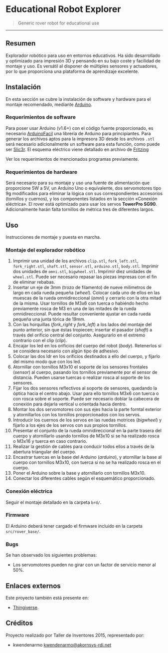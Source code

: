 # Educational Robot Explorer #

> Generic rover robot for educational use

* * *

## Resumen ##

Explorador robótico para uso en entornos educativos. Ha sido desarrollado y
optimizado para impresión 3D y pensando en su bajo coste y facilidad de montaje
y uso. Es versátil al disponer de múltiples sensores y actuadores, por lo que
proporciona una plataforma de aprendizaje excelente.

## Instalación ##

En esta sección se cubre la instalación de software y hardware para el montaje
recomendado, mediante [Arduino](http://www.arduino.cc/).

### Requerimientos de software ###

Para poser usar Arduino (v1.6+) con el código fuente proporcionado, es necesario
[ArduinoFacil](https://github.com/tallerinventores/ArduinoFacil) una librería de
Arduino para principiantes. Para generar los archivos aptos para la impresora 3D
desde los archivos `.stl` será necesario adicionalmente un software para esta
función, como puede ser [Slic3r](http://slic3r.org/). El esquema eléctrico viene
detallado en archivo de [Fritzing](http://fritzing.org/home/)

Ver los requerimientos de mencionados programas previamente.

### Requerimientos de hardware ###

Será necesario para su montaje y uso una fuente de alimentación que proporcione
5W a 5V, un Arduino Uno o equivalente, dos servomotores tipo 9g modificados para
eliminar la lógica con sus correspondientes accesorios (tornillos y cuernos), y
los componentes listados en la sección «Conexión eléctrica». El rover está
optimizado para usar los servos **TowerPro SG90**. Adicionalmente harán falta
tornillos de métrica tres de diferentes largos.

## Uso ##

Instrucciones de montaje y puesta en marcha.

### Montaje del explorador robótico ###

1.  Imprimir una unidad de los archivos `clip.stl`, `fork_left.stl`,
    `fork_right.stl`, `shaft.stl`, `sensor.stl`, `arduino.stl`, `body.stl`.
    Imprimir dos unidades de `omni.stl`, `bigwheel.stl`. Imprimir diez unidades
    de `wheel.stl`. Puede ser necesario repasar las piezas impresas con el fin
    de eliminar rebabas.  
2.  Insertar un eje de 3mm (trozo de filamento) de nueve milimetros de largo en
    cada rueda pequeña (_wheel_). Colocar cada uno de ellos en las muescas de la
    rueda omnidireccional (_omni_) y cerrarlo con la otra mitad de la misma.
    Usar tornillos de M3x6 con tuerca o habiéndo hecho previamente rosca de M3
    en una de las mitades de la rueda omnidireccional. Puede resultar
    conveniente ajustar en cada rueda pequeña una junta tórica de 19mm.  
3.  Con las horquillas (_fork\_right_ y _fork\_left_) a los lados del montaje
    del punto anterior, sin que éstas tropiecen; insertar el pasador (_shaft_) a
    través del orificio central del conjunto. Asegurarlo en el extremo contrario
    con el clip (_clip_).  
4.  Encajar los led en los orificios del cuerpo del robot (_body_). Retenerlos
    si se considera necesario con algún tipo de adhesivo.  
5.  Colocar las dos ldr en los orificios destinados a ello del cuerpo, y fijarlo
    del mismo modo que con los led.  
6.  Atornillar con tornillos M3x10 el soporte de los sensores frontales
    (_sensor_) al cuerpo, pasando los tornillos previamente por el sensor de
    distancia. Pueden usarse tuercas o realizar rosca al soporte de los
    sensores.  
7.  Fijar los dos sensores reflectivos al soporte de sensores, quedando la
    óptica hacia el centro abajo. Usar para ello tornillos M3x6 con tuerca o con
    rosca sobre el soporte. Puede ser necesario doblar la cabecera de conexión
    para dejarla vertical u orientada hacia dentro.  
8.  Montar los dos servomotores con sus ejes hacia la parte forntal exterior y
    atornillarlos con los tornillos proporcionados con los servos.  
9.  Introducir los cuernos de los servos en las ruedas motrices (_bigwheel_) y
    fijarlo a los ejes de los servos con sus propios tornillos.  
10. Presentar el conjunto de la rueda omnidireccional en la parte trasera del
    cuerpo y atornillarlo usando tornillos de M3x10 si se ha realizado rosca o
    M3x16 y tuerca en caso contrario.  
11. Realizar la gestión de cables para conducir todos ellos a través de la
    abertura triangular del cuerpo.  
12. Encastrar tuercas en la base del Arduino (_arduino_), y atornillar la base
    al cuerpo con tornillos M3x10, con tuerca si no se ha realizado rosca en el
    cuerpo.  
13. Poner el Arduino sobre la base y atornillarlo con tornillos M3x10.  
14. Conectar los diferentes cables según el esquemático proporcionado.

### Conexión eléctrica ###

Seguir el montaje detallado en la carpeta `brd/`.

### Firmware ###

El Arduino deberá tener cargado el firmware incluido en la carpeta
`src/rover_base/`.

### Bugs ###

Se han observado los siguientes problemas:

-   Los servomotores pueden no girar con un factor de servicio menor al 50%.

## Enlaces externos ##

Este proyecto también está presente en:

-   [Thingiverse](http://www.thingiverse.com/thing:779589).

## Créditos ##

Proyecto realizado por Taller de Inventores 2015, representado por:

-   kwendenarmo <kwendenarmo@akornsys-rdi.net>
